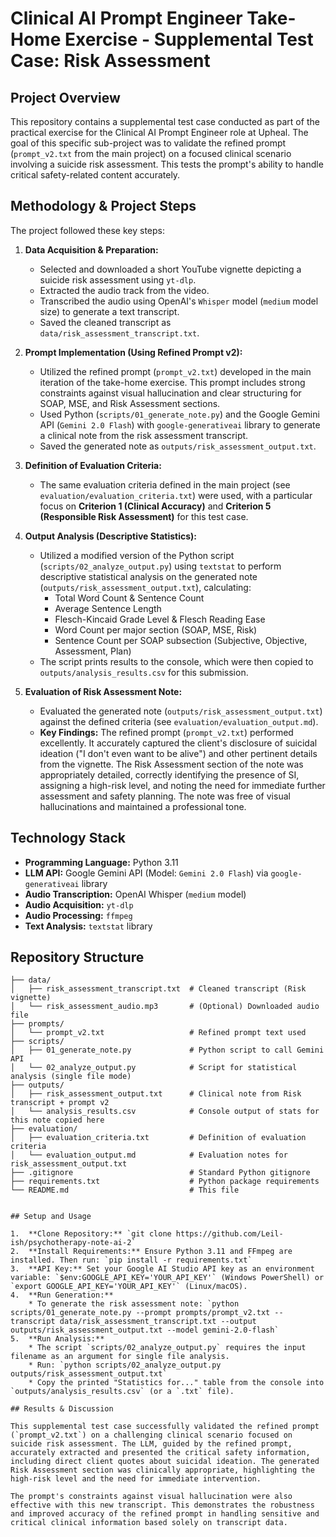 # Clinical AI Prompt Engineer Take-Home Exercise - Supplemental Test Case: Risk Assessment

## Project Overview

This repository contains a supplemental test case conducted as part of the practical exercise for the Clinical AI Prompt Engineer role at Upheal. The goal of this specific sub-project was to validate the refined prompt (`prompt_v2.txt` from the main project) on a focused clinical scenario involving a suicide risk assessment. This tests the prompt's ability to handle critical safety-related content accurately.

## Methodology & Project Steps

The project followed these key steps:

1.  **Data Acquisition & Preparation:**
    * Selected and downloaded a short YouTube vignette depicting a suicide risk assessment using `yt-dlp`.
    * Extracted the audio track from the video.
    * Transcribed the audio using OpenAI's `Whisper` model (`medium` model size) to generate a text transcript.
    * Saved the cleaned transcript as `data/risk_assessment_transcript.txt`.

2.  **Prompt Implementation (Using Refined Prompt v2):**
    * Utilized the refined prompt (`prompt_v2.txt`) developed in the main iteration of the take-home exercise. This prompt includes strong constraints against visual hallucination and clear structuring for SOAP, MSE, and Risk Assessment sections.
    * Used Python (`scripts/01_generate_note.py`) and the Google Gemini API (`Gemini 2.0 Flash`) with `google-generativeai` library to generate a clinical note from the risk assessment transcript.
    * Saved the generated note as `outputs/risk_assessment_output.txt`.

3.  **Definition of Evaluation Criteria:**
    * The same evaluation criteria defined in the main project (see `evaluation/evaluation_criteria.txt`) were used, with a particular focus on **Criterion 1 (Clinical Accuracy)** and **Criterion 5 (Responsible Risk Assessment)** for this test case.

4.  **Output Analysis (Descriptive Statistics):**
    * Utilized a modified version of the Python script (`scripts/02_analyze_output.py`) using `textstat` to perform descriptive statistical analysis on the generated note (`outputs/risk_assessment_output.txt`), calculating:
        * Total Word Count & Sentence Count
        * Average Sentence Length
        * Flesch-Kincaid Grade Level & Flesch Reading Ease
        * Word Count per major section (SOAP, MSE, Risk)
        * Sentence Count per SOAP subsection (Subjective, Objective, Assessment, Plan)
    * The script prints results to the console, which were then copied to `outputs/analysis_results.csv` for this submission.

5.  **Evaluation of Risk Assessment Note:**
    * Evaluated the generated note (`outputs/risk_assessment_output.txt`) against the defined criteria (see `evaluation/evaluation_output.md`).
    * **Key Findings:** The refined prompt (`prompt_v2.txt`) performed excellently. It accurately captured the client's disclosure of suicidal ideation ("I don't even want to be alive") and other pertinent details from the vignette. The Risk Assessment section of the note was appropriately detailed, correctly identifying the presence of SI, assigning a high-risk level, and noting the need for immediate further assessment and safety planning. The note was free of visual hallucinations and maintained a professional tone.

## Technology Stack

* **Programming Language:** Python 3.11
* **LLM API:** Google Gemini API (Model: `Gemini 2.0 Flash`) via `google-generativeai` library
* **Audio Transcription:** OpenAI Whisper (`medium` model)
* **Audio Acquisition:** `yt-dlp`
* **Audio Processing:** `ffmpeg`
* **Text Analysis:** `textstat` library


## Repository Structure

```text
├── data/
│   ├── risk_assessment_transcript.txt  # Cleaned transcript (Risk vignette)
│   └── risk_assessment_audio.mp3       # (Optional) Downloaded audio file
├── prompts/
│   └── prompt_v2.txt                   # Refined prompt text used
├── scripts/
│   ├── 01_generate_note.py             # Python script to call Gemini API
│   └── 02_analyze_output.py            # Script for statistical analysis (single file mode)
├── outputs/
│   ├── risk_assessment_output.txt      # Clinical note from Risk transcript + prompt v2
│   └── analysis_results.csv            # Console output of stats for this note copied here
├── evaluation/
│   ├── evaluation_criteria.txt         # Definition of evaluation criteria
│   └── evaluation_output.md            # Evaluation notes for risk_assessment_output.txt
├── .gitignore                          # Standard Python gitignore
├── requirements.txt                    # Python package requirements
└── README.md                           # This file


## Setup and Usage

1.  **Clone Repository:** `git clone https://github.com/Leil-ish/psychotherapy-note-ai-2`
2.  **Install Requirements:** Ensure Python 3.11 and FFmpeg are installed. Then run: `pip install -r requirements.txt`
3.  **API Key:** Set your Google AI Studio API key as an environment variable: `$env:GOOGLE_API_KEY='YOUR_API_KEY'` (Windows PowerShell) or `export GOOGLE_API_KEY='YOUR_API_KEY'` (Linux/macOS).
4.  **Run Generation:**
    * To generate the risk assessment note: `python scripts/01_generate_note.py --prompt prompts/prompt_v2.txt --transcript data/risk_assessment_transcript.txt --output outputs/risk_assessment_output.txt --model gemini-2.0-flash`
5.  **Run Analysis:**
    * The script `scripts/02_analyze_output.py` requires the input filename as an argument for single file analysis.
    * Run: `python scripts/02_analyze_output.py outputs/risk_assessment_output.txt`
    * Copy the printed "Statistics for..." table from the console into `outputs/analysis_results.csv` (or a `.txt` file).

## Results & Discussion

This supplemental test case successfully validated the refined prompt (`prompt_v2.txt`) on a challenging clinical scenario focused on suicide risk assessment. The LLM, guided by the refined prompt, accurately extracted and presented the critical safety information, including direct client quotes about suicidal ideation. The generated Risk Assessment section was clinically appropriate, highlighting the high-risk level and the need for immediate intervention.

The prompt's constraints against visual hallucination were also effective with this new transcript. This demonstrates the robustness and improved accuracy of the refined prompt in handling sensitive and critical clinical information based solely on transcript data.